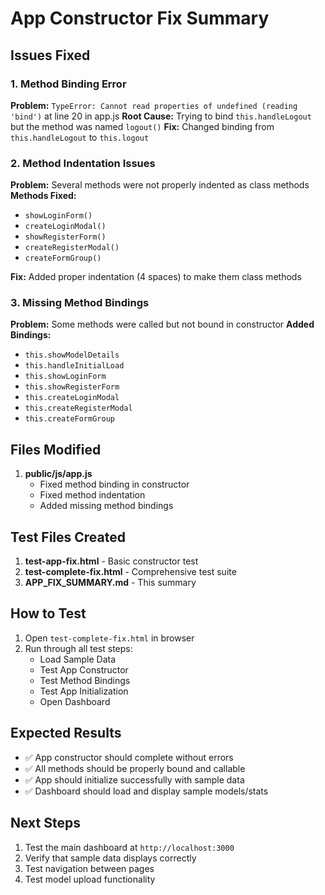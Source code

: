 # App Constructor Fix Summary

## Issues Fixed

### 1. Method Binding Error
**Problem:** `TypeError: Cannot read properties of undefined (reading 'bind')` at line 20 in app.js
**Root Cause:** Trying to bind `this.handleLogout` but the method was named `logout()`
**Fix:** Changed binding from `this.handleLogout` to `this.logout`

### 2. Method Indentation Issues
**Problem:** Several methods were not properly indented as class methods
**Methods Fixed:**
- `showLoginForm()`
- `createLoginModal()`
- `showRegisterForm()`
- `createRegisterModal()`
- `createFormGroup()`

**Fix:** Added proper indentation (4 spaces) to make them class methods

### 3. Missing Method Bindings
**Problem:** Some methods were called but not bound in constructor
**Added Bindings:**
- `this.showModelDetails`
- `this.handleInitialLoad`
- `this.showLoginForm`
- `this.showRegisterForm`
- `this.createLoginModal`
- `this.createRegisterModal`
- `this.createFormGroup`

## Files Modified

1. **public/js/app.js**
   - Fixed method binding in constructor
   - Fixed method indentation
   - Added missing method bindings

## Test Files Created

1. **test-app-fix.html** - Basic constructor test
2. **test-complete-fix.html** - Comprehensive test suite
3. **APP_FIX_SUMMARY.md** - This summary

## How to Test

1. Open `test-complete-fix.html` in browser
2. Run through all test steps:
   - Load Sample Data
   - Test App Constructor
   - Test Method Bindings
   - Test App Initialization
   - Open Dashboard

## Expected Results

- ✅ App constructor should complete without errors
- ✅ All methods should be properly bound and callable
- ✅ App should initialize successfully with sample data
- ✅ Dashboard should load and display sample models/stats

## Next Steps

1. Test the main dashboard at `http://localhost:3000`
2. Verify that sample data displays correctly
3. Test navigation between pages
4. Test model upload functionality